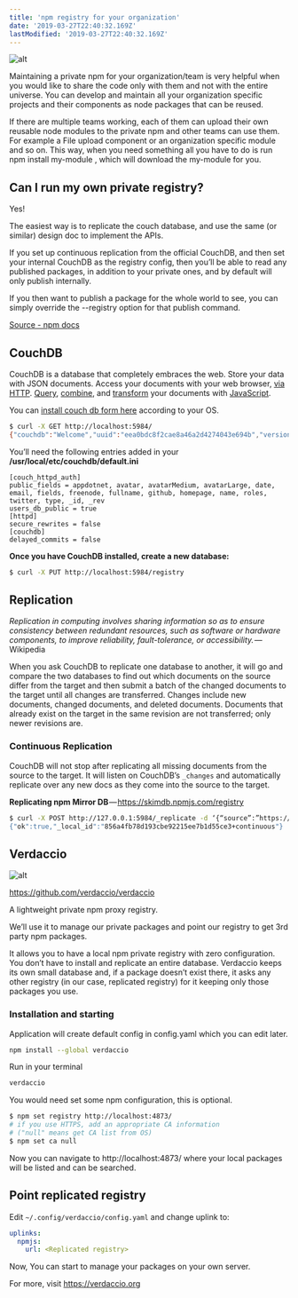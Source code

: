 ```yaml
---
title: 'npm registry for your organization'
date: '2019-03-27T22:40:32.169Z'
lastModified: '2019-03-27T22:40:32.169Z'
---
```


![alt](/nodejs-npm-registry.png)

Maintaining a private npm for your organization/team is very helpful when you would like to share the code only with them and not with the entire universe. You can develop and maintain all your organization specific projects and their components as node packages that can be reused.

If there are multiple teams working, each of them can upload their own reusable node modules to the private npm and other teams can use them. For example a File upload component or an organization specific module and so on. This way, when you need something all you have to do is run npm install my-module , which will download the my-module for you.

## Can I run my own private registry?

Yes!

The easiest way is to replicate the couch database, and use the same (or similar) design doc to implement the APIs.

If you set up continuous replication from the official CouchDB, and then set your internal CouchDB as the registry config, then you’ll be able to read any published packages, in addition to your private ones, and by default will only publish internally.

If you then want to publish a package for the whole world to see, you can simply override the --registry option for that publish command.

[Source - npm docs](https://docs.npmjs.com/misc/registry#can-i-run-my-own-private-registry)

## CouchDB

CouchDB is a database that completely embraces the web. Store your data with JSON documents. Access your documents with your web browser, [via HTTP](http://docs.couchdb.org/en/2.1.0/api/basics.html#api-basics). [Query](http://docs.couchdb.org/en/2.1.0/api/document/common.html#api-doc), [combine](http://docs.couchdb.org/en/2.1.0/ddocs/views/index.html#views), and [transform](http://docs.couchdb.org/en/2.1.0/ddocs/ddocs.html#listfun) your documents with [JavaScript](http://docs.couchdb.org/en/2.1.0/query-server/javascript.html#query-server-js).

You can [install couch db form here](http://docs.couchdb.org/en/2.1.0/install/index.html) according to your OS.

```bash
$ curl -X GET http://localhost:5984/
{"couchdb":"Welcome","uuid":"eea0bdc8f2cae8a46a2d4274043e694b","version":"1.6.1","vendor":{"name":"The Apache Software Foundation","version":"1.6.1"}}
```

You’ll need the following entries added in your **/usr/local/etc/couchdb/default.ini**

```
[couch_httpd_auth]
public_fields = appdotnet, avatar, avatarMedium, avatarLarge, date, email, fields, freenode, fullname, github, homepage, name, roles, twitter, type, _id, _rev
users_db_public = true
[httpd]
secure_rewrites = false
[couchdb]
delayed_commits = false
``` 

**Once you have CouchDB installed, create a new database:**

```bash
$ curl -X PUT http://localhost:5984/registry
```

## Replication
*Replication in computing involves sharing information so as to ensure consistency between redundant resources, such as software or hardware components, to improve reliability, fault-tolerance, or accessibility.* — Wikipedia

When you ask CouchDB to replicate one database to another, it will go and compare the two databases to find out which documents on the source differ from the target and then submit a batch of the changed documents to the target until all changes are transferred. Changes include new documents, changed documents, and deleted documents. Documents that already exist on the target in the same revision are not transferred; only newer revisions are.

### Continuous Replication
CouchDB will not stop after replicating all missing documents from the source to the target. It will listen on CouchDB’s `_changes` and automatically replicate over any new docs as they come into the source to the target.

**Replicating npm Mirror DB** — https://skimdb.npmjs.com/registry

```bash
$ curl -X POST http://127.0.0.1:5984/_replicate -d ‘{“source”:”https://skimdb.npmjs.com/registry", “target”:”registry”, “continuous”:true}’ -H “Content-Type: application/json”
{"ok":true,"_local_id":"856a4fb78d193cbe92215ee7b1d55ce3+continuous"}
```


## Verdaccio

![alt](/verdaccio-banner@2x.png)

https://github.com/verdaccio/verdaccio

A lightweight private npm proxy registry.

We’ll use it to manage our private packages and point our registry to get 3rd party npm packages.

It allows you to have a local npm private registry with zero configuration. You don’t have to install and replicate an entire database. Verdaccio keeps its own small database and, if a package doesn’t exist there, it asks any other registry (in our case, replicated registry) for it keeping only those packages you use.

### Installation and starting

Application will create default config in config.yaml which you can edit later.

```bash
npm install --global verdaccio
```

Run in your terminal

```bash
verdaccio
```

You would need set some npm configuration, this is optional.

```bash
$ npm set registry http://localhost:4873/
# if you use HTTPS, add an appropriate CA information
# ("null" means get CA list from OS)
$ npm set ca null
```

Now you can navigate to http://localhost:4873/ where your local packages will be listed and can be searched.

## Point replicated registry

Edit `~/.config/verdaccio/config.yaml` and change uplink to:

```yaml
uplinks:
  npmjs:
    url: <Replicated registry>
```

Now, You can start to manage your packages on your own server.

For more, visit https://verdaccio.org
